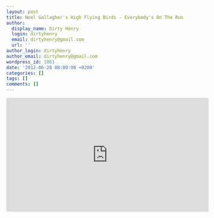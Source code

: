 ```yaml
---
layout: post
title: Noel Gallagher's High Flying Birds - Everybody's On The Run
author:
  display_name: Dirty Henry
  login: dirtyhenry
  email: dirtyhenry@gmail.com
  url: ''
author_login: dirtyhenry
author_email: dirtyhenry@gmail.com
wordpress_id: 1061
date: '2012-06-28 08:00:00 +0200'
categories: []
tags: []
comments: []
---
```

<iframe width="540" height="304" src="http://www.youtube.com/embed/dpqQJfdLO14" frameborder="0" allowfullscreen></iframe>
